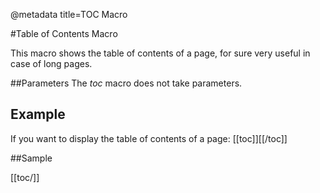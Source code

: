 @metadata title=TOC Macro

#Table of Contents Macro

This macro shows the table of contents of a page, for sure very useful in case of long pages.


##Parameters
The _toc_ macro does not take parameters.


## Example

If you want to display the table of contents of a page:
        [[toc]][[/toc]]


##Sample

[[toc/]]

